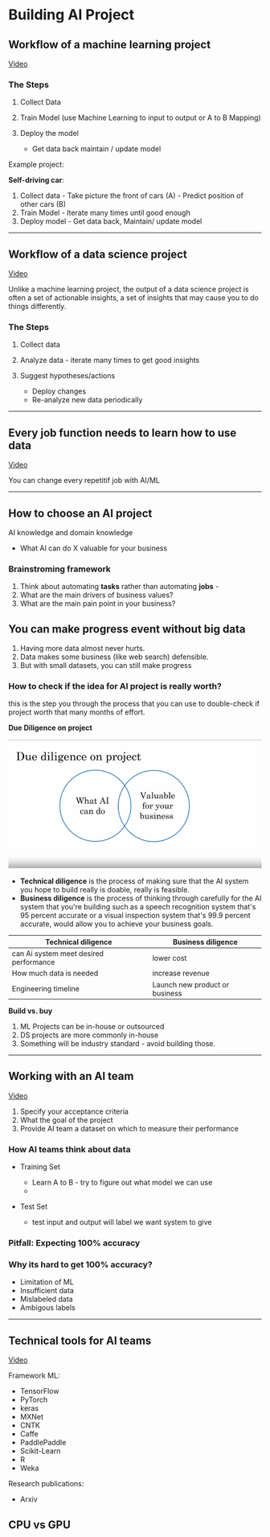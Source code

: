 # Building AI Project

## Workflow of a machine learning project

[Video](https://www.coursera.org/learn/ai-for-everyone/lecture/z6hU1/workflow-of-a-machine-learning-project)

### The Steps

1. Collect Data
2. Train Model (use Machine Learning to input to output or A to B Mapping)
3. Deploy the model 
      
      -  Get data back maintain / update model

Example project:

__Self-driving car__:
1. Collect data - Take picture the front of cars (A) - Predict position of other cars (B)
2. Train Model - Iterate many times until good enough
3. Deploy model - Get data back, Maintain/ update model 

------

## Workflow of a data science project

[Video](https://www.coursera.org/learn/ai-for-everyone/lecture/3VpZi/workflow-of-a-data-science-project)

Unlike a machine learning project, the output of a data science project is often a set of actionable insights, a set of insights that may cause you to do things differently.

### The Steps

1. Collect data
2. Analyze data  - iterate many times to get good insights
3. Suggest hypotheses/actions
    
    - Deploy changes
    - Re-analyze new data periodically

----


## Every job function needs to learn how to use data

[Video](https://www.coursera.org/learn/ai-for-everyone/lecture/W0XsP/every-job-function-needs-to-learn-how-to-use-data)

You can change every repetitif job with AI/ML

---

## How to choose an AI project

AI knowledge and domain knowledge

- What AI can do X valuable for your business

### Brainstroming framework

1. Think about automating __tasks__ rather than automating __jobs__ - 
2. What are the main drivers of business values?
3. What are the main pain point in your business?

## You can make progress event without big data

1. Having more data almost never hurts.
2. Data makes some business (like web search) defensible.
3. But with small datasets, you can still make progress

### How to check if the idea for AI project is really worth?

this is the step you through the process that you can use to double-check if project worth that many months of effort.

__Due Diligence on project__

<img src="./due_diligence_on_project.png" />

- __Technical diligence__ is the process of making sure that the AI system you hope to build really is doable, really is feasible. 
- __Business diligence__ is the process of thinking through carefully for the AI system that you're building such as a speech recognition system that's 95 percent accurate or a visual inspection system that's 99.9 percent accurate, would allow you to achieve your business goals.

| Technical diligence | Business diligence |
|------------------|-------------------|
| can Ai system meet desired performance| lower cost |
| How much data is needed | increase revenue |
| Engineering timeline | Launch new product or business |


__Build vs. buy__

1. ML Projects can be in-house or outsourced
2. DS projects are more commonly in-house
3. Something will be industry standard - avoid building those.

-----------

## Working with an AI team

[Video](https://www.coursera.org/learn/ai-for-everyone/lecture/74dmT/working-with-an-ai-team)

1. Specify your acceptance criteria
2. What the goal of the project
3. Provide AI team a dataset on which to measure their performance


### How AI teams think about data

 - Training Set 

     -  Learn A to B - try to figure out what model we can use
     -  
 - Test Set

     - test input and output will label we want system to give

### Pitfall: Expecting 100% accuracy

### Why its hard to get 100% accuracy?
- Limitation of ML
- Insufficient data
- Mislabeled data
- Ambigous labels


---------------

## Technical tools for AI teams

[Video](https://www.coursera.org/learn/ai-for-everyone/lecture/sSmkE/technical-tools-for-ai-teams-optional)

Framework ML:
- TensorFlow
- PyTorch
- keras
- MXNet
- CNTK
- Caffe
- PaddlePaddle
- Scikit-Learn
- R
- Weka

Research publications:
- Arxiv

## CPU vs GPU

